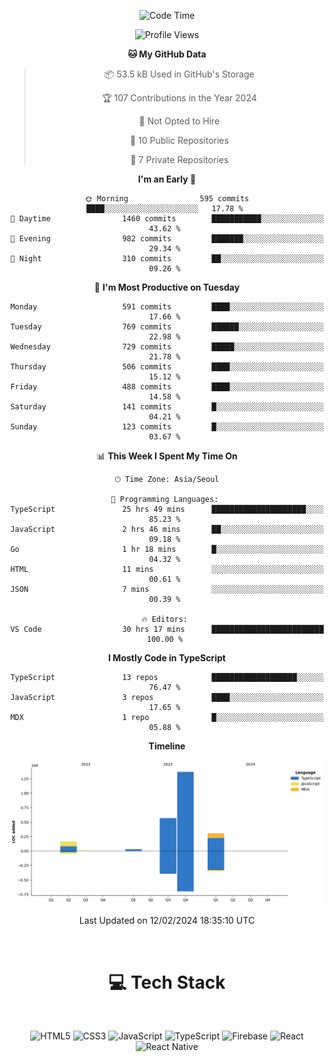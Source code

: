 <div align="center">

  <!--START_SECTION:waka-->
![Code Time](http://img.shields.io/badge/Code%20Time-530%20hrs%2018%20mins-blue)

![Profile Views](http://img.shields.io/badge/Profile%20Views-0-blue)

**🐱 My GitHub Data** 

> 📦 53.5 kB Used in GitHub's Storage 
 > 
> 🏆 107 Contributions in the Year 2024
 > 
> 🚫 Not Opted to Hire
 > 
> 📜 10 Public Repositories 
 > 
> 🔑 7 Private Repositories 
 > 
**I'm an Early 🐤** 

```text
🌞 Morning                595 commits         ████░░░░░░░░░░░░░░░░░░░░░   17.78 % 
🌆 Daytime                1460 commits        ███████████░░░░░░░░░░░░░░   43.62 % 
🌃 Evening                982 commits         ███████░░░░░░░░░░░░░░░░░░   29.34 % 
🌙 Night                  310 commits         ██░░░░░░░░░░░░░░░░░░░░░░░   09.26 % 
```
📅 **I'm Most Productive on Tuesday** 

```text
Monday                   591 commits         ████░░░░░░░░░░░░░░░░░░░░░   17.66 % 
Tuesday                  769 commits         ██████░░░░░░░░░░░░░░░░░░░   22.98 % 
Wednesday                729 commits         █████░░░░░░░░░░░░░░░░░░░░   21.78 % 
Thursday                 506 commits         ████░░░░░░░░░░░░░░░░░░░░░   15.12 % 
Friday                   488 commits         ████░░░░░░░░░░░░░░░░░░░░░   14.58 % 
Saturday                 141 commits         █░░░░░░░░░░░░░░░░░░░░░░░░   04.21 % 
Sunday                   123 commits         █░░░░░░░░░░░░░░░░░░░░░░░░   03.67 % 
```


📊 **This Week I Spent My Time On** 

```text
🕑︎ Time Zone: Asia/Seoul

💬 Programming Languages: 
TypeScript               25 hrs 49 mins      █████████████████████░░░░   85.23 % 
JavaScript               2 hrs 46 mins       ██░░░░░░░░░░░░░░░░░░░░░░░   09.18 % 
Go                       1 hr 18 mins        █░░░░░░░░░░░░░░░░░░░░░░░░   04.32 % 
HTML                     11 mins             ░░░░░░░░░░░░░░░░░░░░░░░░░   00.61 % 
JSON                     7 mins              ░░░░░░░░░░░░░░░░░░░░░░░░░   00.39 % 

🔥 Editors: 
VS Code                  30 hrs 17 mins      █████████████████████████   100.00 % 
```

**I Mostly Code in TypeScript** 

```text
TypeScript               13 repos            ███████████████████░░░░░░   76.47 % 
JavaScript               3 repos             ████░░░░░░░░░░░░░░░░░░░░░   17.65 % 
MDX                      1 repo              █░░░░░░░░░░░░░░░░░░░░░░░░   05.88 % 
```



**Timeline**

![Lines of Code chart](https://raw.githubusercontent.com/SONGDAM/SONGDAM/master/assets/bar_graph.png)


 Last Updated on 12/02/2024 18:35:10 UTC
<!--END_SECTION:waka-->

  
 <br>
  
# 💻 Tech Stack
  
</div>

</br>

<div align="center">

   ![HTML5](https://img.shields.io/badge/html5-%23E34F26.svg?style=for-the-badge&logo=html5&logoColor=white) ![CSS3](https://img.shields.io/badge/css3-%231572B6.svg?style=for-the-badge&logo=css3&logoColor=white) ![JavaScript](https://img.shields.io/badge/javascript-%23323330.svg?style=for-the-badge&logo=javascript&logoColor=%23F7DF1E) 
 ![TypeScript](https://img.shields.io/badge/typescript-%23007ACC.svg?style=for-the-badge&logo=typescript&logoColor=white)
  ![Firebase](https://img.shields.io/badge/firebase-%23039BE5.svg?style=for-the-badge&logo=firebase) 
 ![React](https://img.shields.io/badge/react-%2320232a.svg?style=for-the-badge&logo=react&logoColor=%2361DAFB) ![React Native](https://img.shields.io/badge/react_native-%2320232a.svg?style=for-the-badge&logo=react&logoColor=%2361DAFB) 

 
</div>
